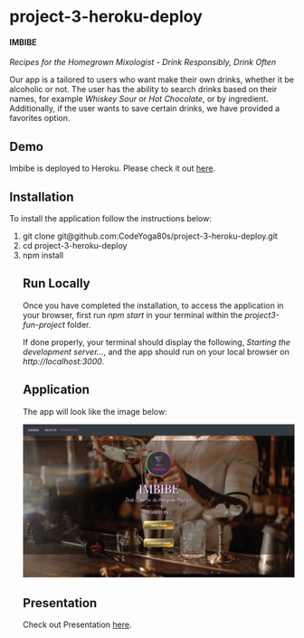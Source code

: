 # project-3-heroku-deploy



#### IMBIBE

<i>Recipes for the Homegrown Mixologist - Drink Responsibly, Drink Often</i>

Our app is a tailored to users who want make their own drinks, whether it be alcoholic or not. The user has the ability to search drinks based on their names, for example <i>Whiskey Sour</i> or <i>Hot Chocolate</i>, or by ingredient. Additionally, if the user wants to save certain drinks, we have provided a favorites option.

<h2>Demo</h2>
Imbibe is deployed to Heroku. Please check it out <a href="https://mighty-shelf-13025.herokuapp.com/" target="_blank">here</a>.


<h2>Installation</h2>
To install the application follow the instructions below:
<ol>
    <li>git clone git@github.com:CodeYoga80s/project-3-heroku-deploy.git</li>
    <li>cd project-3-heroku-deploy</li>
    <li>npm install</li>

<h2>Run Locally</h2>
Once you have completed the installation, to access the application in your browser, first run <i>npm start</i> in your terminal within the <i>project3-fun-project</i> folder.

If done properly, your terminal should display the following, <i>Starting the development server...</i>, and the app should run on your local browser on <i>http://localhost:3000</i>.


<h2>Application</h2>

The app will look like the image below:

![screenshot](app.JPG)


<h2>Presentation</h2>


Check out Presentation <a href="https://www.emaze.com/@AOCRCTOZF/imbibe" target="_blank">here</a>.
 